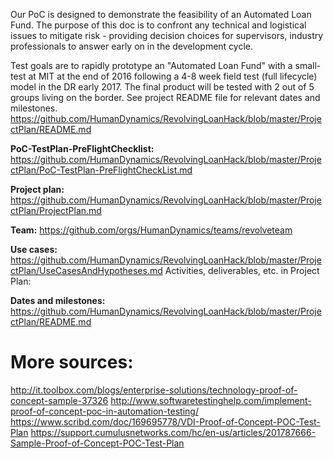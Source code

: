 Our PoC is designed to demonstrate the feasibility of an Automated Loan Fund. The purpose of this doc is to confront any technical and logistical issues to mitigate risk - providing decision choices for supervisors, industry professionals to answer early on in the development cycle.

Test goals are to rapidly prototype an "Automated Loan Fund" with a small-test at MIT at the end of 2016 following a 4-8 week field test (full lifecycle) model in the DR early 2017. The final product will be tested with 2 out of 5 groups living on the border. See project README file for relevant dates and milestones. https://github.com/HumanDynamics/RevolvingLoanHack/blob/master/ProjectPlan/README.md



**PoC-TestPlan-PreFlightChecklist:** https://github.com/HumanDynamics/RevolvingLoanHack/blob/master/ProjectPlan/PoC-TestPlan-PreFlightCheckList.md

**Project plan:** https://github.com/HumanDynamics/RevolvingLoanHack/blob/master/ProjectPlan/ProjectPlan.md 

**Team:** https://github.com/orgs/HumanDynamics/teams/revolveteam

**Use cases:** https://github.com/HumanDynamics/RevolvingLoanHack/blob/master/ProjectPlan/UseCasesAndHypotheses.md
Activities, deliverables, etc. in Project Plan: 

**Dates and milestones:** https://github.com/HumanDynamics/RevolvingLoanHack/blob/master/ProjectPlan/README.md


# More sources:
http://it.toolbox.com/blogs/enterprise-solutions/technology-proof-of-concept-sample-37326
http://www.softwaretestinghelp.com/implement-proof-of-concept-poc-in-automation-testing/
https://www.scribd.com/doc/169695778/VDI-Proof-of-Concept-POC-Test-Plan
https://support.cumulusnetworks.com/hc/en-us/articles/201787666-Sample-Proof-of-Concept-POC-Test-Plan
